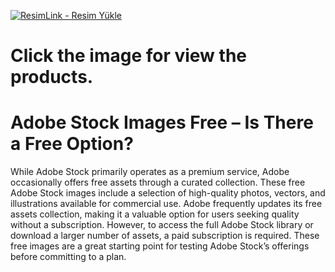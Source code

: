 
<a href="https://www.digitallicenses.net/?product_cat=&post_type=product&s=adobe+stock&btnSubmit=" title="ResimLink - Resim Yükle"><img src="https://github.com/user-attachments/assets/56cc2394-7103-43b0-ab64-a4782579a263" title="ResimLink - Resim Yükle" alt="ResimLink - Resim Yükle"></a>
# Click the image for view the products.

# Adobe Stock Images Free – Is There a Free Option?
While Adobe Stock primarily operates as a premium service, Adobe occasionally offers free assets through a curated collection. These free Adobe Stock images include a selection of high-quality photos, vectors, and illustrations available for commercial use. Adobe frequently updates its free assets collection, making it a valuable option for users seeking quality without a subscription. However, to access the full Adobe Stock library or download a larger number of assets, a paid subscription is required. These free images are a great starting point for testing Adobe Stock’s offerings before committing to a plan.

